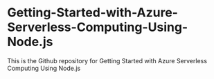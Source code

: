 # Getting-Started-with-Azure-Serverless-Computing-Using-Node.js
This is the Github repository for Getting Started with Azure Serverless Computing Using Node.js
